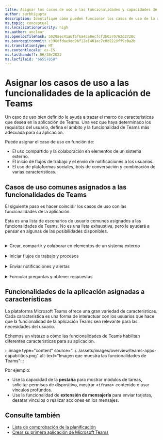 ```yaml
---
title: Asignar los casos de uso a las funcionalidades y capacidades de la aplicación de Teams
author: surbhigupta
description: Identifique cómo pueden funcionar los casos de uso de la aplicación dentro de la experiencia, características y capacidades de la aplicación Teams; asigne casos de uso comunes con funcionalidades.
ms.topic: conceptual
ms.localizationpriority: high
ms.author: anclear
ms.openlocfilehash: 50298ec41a6f5f6a4ca0ecfcf3b0570762d2720c
ms.sourcegitcommit: c398dfdae9ed96f12e1401ac7c8d0228ff9c0a2b
ms.translationtype: HT
ms.contentlocale: es-ES
ms.lasthandoff: 06/30/2022
ms.locfileid: "66557858"
---
```

# <a name="map-your-use-cases-to-teams-app-features"></a>Asignar los casos de uso a las funcionalidades de la aplicación de Teams

Un caso de uso bien definido le ayuda a trazar el marco de características que desea en la aplicación de Teams. Una vez que haya determinado los requisitos del usuario, defina el ámbito y la funcionalidad de Teams más adecuada para su aplicación.

Puede asignar el caso de uso en función de:

* El uso compartido y la colaboración en elementos de un sistema externo.
* El inicio de flujos de trabajo y el envío de notificaciones a los usuarios.
* El uso de plataformas sociales, bots de conversación y combinación de varias características.

## <a name="common-use-cases-mapped-to-teams-capabilities"></a>Casos de uso comunes asignados a las funcionalidades de Teams

El siguiente paso es hacer coincidir los casos de uso con las funcionalidades de la aplicación.

Esta es una lista de escenarios de usuario comunes asignados a las funcionalidades de Teams. No es una lista exhaustiva, pero le ayudará a pensar en algunas de las posibilidades disponibles.
</br>
</br>
<details>
<summary>Crear, compartir y colaborar en elementos de un sistema externo</summary>

Aplicaciones para interactuar con los datos

| **Si quiere...** | **Pruebe…** |
| --- | --- |
| Busque sistemas externos y comparta los resultados como una tarjeta interactiva. | Extensiones de mensajería con comandos de búsqueda |
| Recopile información para insertarla en un almacén de datos o ejecutar búsquedas avanzadas. | Extensiones de mensajería con comandos de acción |
| Cree experiencias web insertadas para ver datos, trabajar con ellos y compartirlos. | Pestañas |
| Inserte datos y envíelos fuera del cliente de Teams. | Conectores y webhooks|
| Formularios modales interactivos desde cualquier lugar donde los necesite para recopilar o mostrar información. | Módulos de tareas |

</details>
</br>
<details>
<summary>Iniciar flujos de trabajo y procesos</summary>

Una forma rápida de iniciar un proceso o flujo de trabajo en un sistema externo.

| **Si quiere...** | **Pruebe…** |
| --- | --- |
| Desencadene mensajes, lo que permite a los usuarios enviar rápidamente el contenido de un mensaje a los servicios web. | Extensiones de mensajería: comandos de acción |
| Abra mensajes desde una pestaña, un bot o una extensión de mensajería para recopilar información antes de iniciar un flujo de trabajo. | Módulos de tareas |
| Interactúe con los usuarios a través de texto y tarjetas enriquecidas. | Bots de conversación |
| Una buena opción para una interacción simple cuando no es necesario crear un bot de conversación completo. |  Webhooks salientes |

</details>
</br>
<details>
<summary>Enviar notificaciones y alertas</summary>

Envíe notificaciones y alertas asincrónicas a los usuarios en Teams.

| **Si quiere...** | **Pruebe…** |
| --- | --- |
| Envíe mensajes proactivos a grupos, canales o usuarios individuales. | Bots de conversación |
| Permita que un canal se suscriba para recibir mensajes. Un conector permite a los usuarios personalizar la suscripción con una página de configuración. | Conectores y webhooks entrantes |

</details>
</br>
<details>
<summary>Formular preguntas y obtener respuestas</summary>

Conectarse con los usuarios y resolver sus consultas

| **Si quiere...** | **Pruebe…** |
| --- | --- |
| Procesamiento de lenguaje natural, inteligencia artificial, aprendizaje automático y todas las palabras de moda. Use un bot con tecnología de la nube inteligente para conectar a los usuarios a las respuestas que necesitan. | Bots de conversación |
| Inserte el portal web existente en Teams o cree una versión específica de Teams para funcionalidades adicionales. | Pestañas |

</details>

## <a name="app-capabilities-mapped-to-features"></a>Funcionalidades de la aplicación asignadas a características

La plataforma Microsoft Teams ofrece una gran variedad de características. Cada característica es una forma de interactuar con los usuarios que hace que la funcionalidad de la aplicación Teams sea relevante para las necesidades del usuario.

Echemos un vistazo a cómo las funcionalidades de Teams habilitan diferentes características para su aplicación.

:::image type="content" source="../../assets/images/overview/teams-apps-capabilities.png" alt-text="Imagen que muestra las funcionalidades de Teams":::

Por ejemplo:

* Use la capacidad de la **pestaña** para mostrar módulos de tareas, solicitar permisos de dispositivo, mostrar <`iframe`> contenido o usar vínculos profundos.
* Use la funcionalidad de **extensión de mensajería** para enviar tarjetas, desatar vínculos o realizar acciones en los mensajes.

## <a name="see-also"></a>Consulte también

* [Lista de comprobación de la planificación](../design/planning-checklist.md)
* [Crear su primera aplicación de Microsoft Teams](../../get-started/get-started-overview.md)
